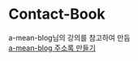 # Contact-Book

a-mean-blog님의 강의를 참고하여 만듬<br>
[a-mean-blog 주소록 만들기](https://www.a-mean-blog.com/ko/blog/Node-JS-%EC%B2%AB%EA%B1%B8%EC%9D%8C/%EC%A3%BC%EC%86%8C%EB%A1%9D-%EB%A7%8C%EB%93%A4%EA%B8%B0)
